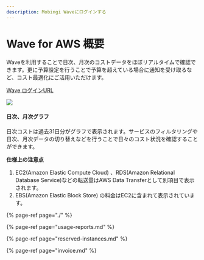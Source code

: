 ```yaml
---
description: Mobingi Waveにログインする
---
```


# Wave for AWS 概要

Waveを利用することで日次、月次のコストデータをほぼリアルタイムで確認できます。更に予算設定を行うことで予算を超えている場合に通知を受け取るなど、コスト最適化にご活用いただけます。

[Wave ログインURL](https://app.alphaus.cloud/wave/login)

![](../../.gitbook/assets/2021-01-03-19.41.14.gif)

#### **日次、月次グラフ** <a id="h_4ead3043b8"></a>

日次コストは過去31日分がグラフで表示されます。サービスのフィルタリングや日次、月次データの切り替えなどを行うことで日々のコスト状況を確認することができます。

**仕様上の注意点**

1. EC2\(Amazon Elastic Compute Cloud\) 、RDS\(Amazon Relational Database Service\)などの転送量はAWS Data Transferとして別項目で表示されます。
2. EBS\(Amazon Elastic Block Store\) の料金はEC2に含まれて表示されています。

{% page-ref page="./" %}



{% page-ref page="usage-reports.md" %}

{% page-ref page="reserved-instances.md" %}

{% page-ref page="invoice.md" %}



